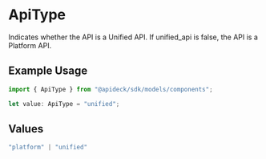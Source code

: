 # ApiType

Indicates whether the API is a Unified API. If unified_api is false, the API is a Platform API.

## Example Usage

```typescript
import { ApiType } from "@apideck/sdk/models/components";

let value: ApiType = "unified";
```

## Values

```typescript
"platform" | "unified"
```